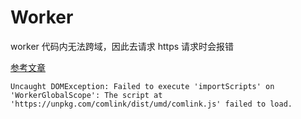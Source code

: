 # Worker

worker 代码内无法跨域，因此去请求 https 请求时会报错

[参考文章](https://support.tuya.com/en/help/_detail/K9mc4d5ay54jm)

```
Uncaught DOMException: Failed to execute 'importScripts' on 'WorkerGlobalScope': The script at 'https://unpkg.com/comlink/dist/umd/comlink.js' failed to load.
```
